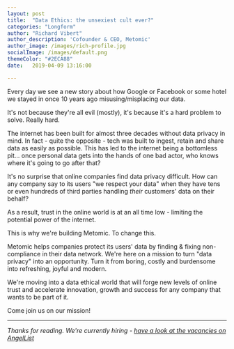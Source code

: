 ```yaml
---
layout: post
title:  "Data Ethics: the unsexiest cult ever?"
categories: "Longform"
author: "Richard Vibert"
author_description: 'Cofounder & CEO, Metomic'
author_image: /images/rich-profile.jpg
socialImage: /images/default.png
themeColor: "#2ECA88"
date:   2019-04-09 13:16:00

---
```


Every day we see a new story about how Google or Facebook or some hotel we stayed in once 10 years ago misusing/misplacing our data.

It's not because they're all evil (mostly), it's because it's a hard problem to solve. Really hard.

The internet has been built for almost three decades without data privacy in mind. In fact - quite the opposite - tech was built to ingest, retain and share data as easily as possible. This has led to the internet being a bottomless pit... once personal data gets into the hands of one bad actor, who knows where it's going to go after that?

It's no surprise that online companies find data privacy difficult. How can any company say to its users "we respect your data" when they have tens or even hundreds of third parties handling *their* customers' data on their behalf?

As a result, trust in the online world is at an all time low - limiting the potential power of the internet.

This is why we're building Metomic. To change this.

Metomic helps companies protect its users' data by finding & fixing non-compliance in their data network. We're here on a mission to turn "data privacy" into an opportunity. Turn it from boring, costly and burdensome into refreshing, joyful and modern.

We're moving into a data ethical world that will forge new levels of online trust and accelerate innovation, growth and success for any company that wants to be part of it.

Come join us on our mission!

---

*Thanks for reading. We're currently hiring - [have a look at the vacancies on AngelList](https://angel.co/metomic/jobs)*